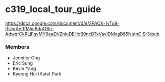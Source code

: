 # c319_local_tour_guide

https://docs.google.com/document/d/e/2PACX-1vTu9-tfUnrAeRfMlmBdqOSn-AdwqrCkRLjFqvMY9eaDVZhiuDEHoB0ncBTxVavIDMxgB65NutnOlSr3/pub

### Members
- Jennifer Ong
- Eric Sung
- Kevin Yang
- Kyeong Hui (Kate) Park
